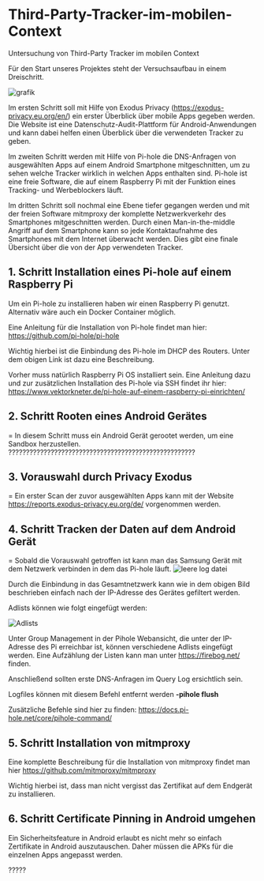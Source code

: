 # Third-Party-Tracker-im-mobilen-Context
Untersuchung von Third-Party Tracker im mobilen Context

Für den Start unseres Projektes steht der Versuchsaufbau in einem Dreischritt.

![grafik](https://user-images.githubusercontent.com/99183076/152782345-88ba20a7-a107-48dd-8cb4-2f335f27a535.png)

Im ersten Schritt soll mit Hilfe von Exodus Privacy (https://exodus-privacy.eu.org/en/) ein erster Überblick über mobile Apps gegeben werden. 
Die Website ist eine Datenschutz-Audit-Plattform für Android-Anwendungen und kann dabei helfen einen Überblick über die verwendeten Tracker zu geben. 

Im zweiten Schritt werden mit Hilfe von Pi-hole die DNS-Anfragen von ausgewählten Apps auf einem Android Smartphone mitgeschnitten, um zu sehen welche Tracker wirklich in welchen Apps enthalten sind. Pi-hole ist eine freie Software, die auf einem Raspberry Pi mit der Funktion eines Tracking- und Werbeblockers läuft. 

Im dritten Schritt soll nochmal eine Ebene tiefer gegangen werden und mit der freien Software mitmproxy der komplette Netzwerkverkehr des Smartphones mitgeschnitten werden. Durch einen Man-in-the-middle Angriff auf dem Smartphone kann so jede Kontaktaufnahme des Smartphones mit dem Internet überwacht werden. Dies gibt eine finale Übersicht über die von der App verwendeten Tracker.


## 1. Schritt Installation eines Pi-hole auf einem Raspberry Pi

Um ein Pi-hole zu installieren haben wir einen Raspberry Pi genutzt. Alternativ wäre auch ein Docker Container möglich.

Eine Anleitung für die Installation von Pi-hole findet man hier: https://github.com/pi-hole/pi-hole

Wichtig hierbei ist die Einbindung des Pi-hole im DHCP des Routers. Unter dem obigen Link ist dazu eine Beschreibung.

Vorher muss natürlich Raspberry Pi OS installiert sein. Eine Anleitung dazu und zur zusätzlichen Installation des Pi-hole via SSH findet ihr hier: https://www.vektorkneter.de/pi-hole-auf-einem-raspberry-pi-einrichten/

## 2. Schritt Rooten eines Android Gerätes
=
In diesem Schritt muss ein Android Gerät gerootet werden, um eine Sandbox herzustellen.
?????????????????????????????????????????????????????

## 3. Vorauswahl durch Privacy Exodus
=
Ein erster Scan der zuvor ausgewählten Apps kann mit der Website https://reports.exodus-privacy.eu.org/de/ vorgenommen werden.

## 4. Schritt Tracken der Daten auf dem Android Gerät
=
Sobald die Vorauswahl getroffen ist kann man das Samsung Gerät mit dem Netzwerk verbinden in dem das Pi-hole läuft. 
![leere log datei](https://user-images.githubusercontent.com/99183076/152790528-72636d28-3061-4478-a556-2a6bd364777c.PNG)

Durch die Einbindung in das Gesamtnetzwerk kann wie in dem obigen Bild beschrieben einfach nach der IP-Adresse des Gerätes gefiltert werden.

Adlists können wie folgt eingefügt werden:

![Adlists](https://user-images.githubusercontent.com/99183076/152791578-66160551-9405-49ca-94a7-ac9817f83660.PNG)

Unter Group Management in der Pihole Webansicht, die unter der IP-Adresse des Pi erreichbar ist, können verschiedene Adlists eingefügt werden. 
Eine Aufzählung der Listen kann man unter https://firebog.net/ finden.

Anschließend sollten erste DNS-Anfragen im Query Log ersichtlich sein. 

Logfiles können mit diesem Befehl entfernt werden **-pihole flush**

Zusätzliche Befehle sind hier zu finden: https://docs.pi-hole.net/core/pihole-command/ 

## 5. Schritt Installation von mitmproxy

Eine komplette Beschreibung für die Installation von mitmproxy findet man hier https://github.com/mitmproxy/mitmproxy

Wichtig hierbei ist, dass man nicht vergisst das Zertifikat auf dem Endgerät zu installieren.

## 6. Schritt Certificate Pinning in Android umgehen

Ein Sicherheitsfeature in Android erlaubt es nicht mehr so einfach Zertifikate in Android auszutauschen. Daher müssen die APKs für die einzelnen Apps angepasst werden.

?????
